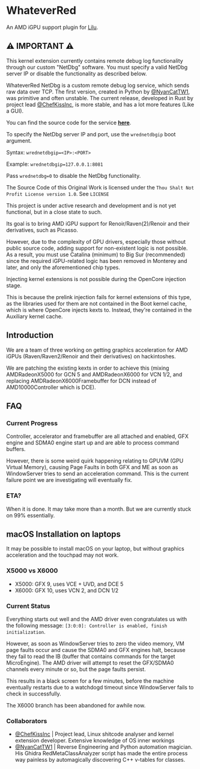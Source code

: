 # WhateverRed

An AMD iGPU support plugin for [Lilu](https://github.com/acidanthera/Lilu).

## ⚠️ IMPORTANT ⚠️

This kernel extension currently contains remote debug log functionality through our custom "NetDbg" software. You must specify a valid NetDbg server IP or disable the functionality as described below.

WhateverRed NetDbg is a custom remote debug log service, which sends raw data over TCP. The first version, created in Python by [@NyanCatTW1](https://github.com/NyanCatTW1), was primitive and often unstable. The current release, developed in Rust by project lead [@ChefKissInc](https://github.com/ChefKissInc), is more stable, and has a lot more features (Like a GUI).

You can find the source code for the service **[here](https://chat.openai.com/chat)**.

To specify the NetDbg server IP and port, use the `wrednetdbgip` boot argument.

Syntax: `wrednetdbgip=<IP>:<PORT>`

Example: `wrednetdbgip=127.0.0.1:8081`

Pass `wrednetdbg=0` to disable the NetDbg functionality.

The Source Code of this Original Work is licensed under the `Thou Shalt Not Profit License version 1.0`. See `LICENSE`

This project is under active research and development and is not yet functional, but in a close state to such.

Its goal is to bring AMD iGPU support for Renoir/Raven(2)/Renoir and their derivatives, such as Picasso.

However, due to the complexity of GPU drivers, especially those without public source code, adding support for non-existent logic is not possible. As a result, you must use Catalina (minimum) to Big Sur (recommended) since the required iGPU-related logic has been removed in Monterey and later, and only the aforementioned chip types.

Injecting kernel extensions is not possible during the OpenCore injection stage.

This is because the prelink injection fails for kernel extensions of this type, as the libraries used for them are not contained in the Boot kernel cache, which is where OpenCore injects kexts to. Instead, they're contained in the Auxiliary kernel cache.

## Introduction

We are a team of three working on getting graphics acceleration for AMD iGPUs (Raven/Raven2/Renoir and their derivatives) on hackintoshes.

We are patching the existing kexts in order to achieve this (mixing AMDRadeonX5000 for GCN 5 and AMDRadeonX6000 for VCN 1/2, and replacing AMDRadeonX6000Framebuffer for DCN instead of AMD10000Controller which is DCE).

## FAQ

### Current Progress

Controller, accelerator and framebuffer are all attached and enabled, GFX engine and SDMA0 engine start up and are able to process command buffers.

However, there is some weird quirk happening relating to GPUVM (GPU Virtual Memory), causing Page Faults in both GFX and ME as soon as WindowServer tries to send an acceleration command. This is the current failure point we are investigating will eventually fix.

### ETA?

When it is done. It may take more than a month. But we are currently stuck on 99% essentially.

## macOS Installation on laptops

It may be possible to install macOS on your laptop, but without graphics acceleration and the touchpad may not work.

### X5000 vs X6000

- X5000: GFX 9, uses VCE + UVD, and DCE 5
- X6000: GFX 10, uses VCN 2, and DCN 1/2

### Current Status

Everything starts out well and the AMD driver even congratulates us with the following message: `[3:0:0]: Controller is enabled, finish initialization`.

However, as soon as WindowServer tries to zero the video memory, VM page faults occur and cause the SDMA0 and GFX engines halt, because they fail to read the IB (buffer that contains commands for the target MicroEngine). The AMD driver will attempt to reset the GFX/SDMA0 channels every minute or so, but the page faults persist.

This results in a black screen for a few minutes, before the machine eventually restarts due to a watchdogd timeout since WindowServer fails to check in successfully.

The X6000 branch has been abandoned for awhile now.

### Collaborators

- [@ChefKissInc](https://github.com/ChefKissInc) | Project lead, Linux shitcode analyser and kernel extension developer. Extensive knowledge of OS inner workings
- [@NyanCatTW1](https://github.com/NyanCatTW1) | Reverse Engineering and Python automation magician. His Ghidra RedMetaClassAnalyzer script has made the entire process way painless by automagically discovering C++ v-tables for classes.
